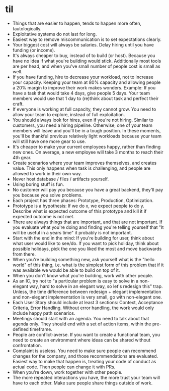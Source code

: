 # til

- Things that are easier to happen, tends to happen more often, tautologically. 
- Exploitative systems do not last for long. 
- Easiest way to remove miscommunication is to set expectations clearly.
- Your biggest cost will always be salaries. Delay hiring until you have funding (or income).
- It's always cheaper to buy, instead of to build (or host). Because you have no idea if what you're building would stick. Additionally most tools are per head, and when you've small number of people cost is small as well.
- If you have funding, hire to decrease your workload, not to increase your capacity. Keeping your team at 80% capacity and allowing people a 20% margin to improve their work makes wonders. Example: If you have a task that would take 4 days, give people 5 days. Your team members would use that 1 day to (re)think about task and perfect their craft. 
- If everyone is working at full capacity, they cannot grow. You need to allow your team to explore, instead of full exploitation.
- You should always look for hires, even if you're not hiring. Similar to customers, you need a hiring pipeline. Otherwise, one of your team members will leave and you'll be in a tough position. In these moments, you'll be thankful previous relatively light workloads because your team will still have one more gear to use.
- It's cheaper to make your current employees happy, rather than finding new ones. On average, a new employee will take 3 months to reach their 4th gear.
- Create scenarios where your team improves themselves, and creates value. This only happens when task is challenging, and people are allowed to work in their own way.
- Never host database / files / artifacts yourself. 
- Using boring stuff is fun.
- No customer will pay you because you have a great backend, they'll pay you because you solve problems.
- Each project has three phases: Prototype, Production, Optimization. 
- Prototype is a hypothesis: If we do x, we expect people to do y. Describe what is expected outcome of this prototype and kill it if expected outcome is not met.
- There are always things that are important, and that are not important. If you evaluate what you're doing and finding you're telling yourself that "It will be useful in a years time" it probably is not important.
- Start with the end in the mind: If you're building for user, think about what user would like to see/do. If you want to pick holiday, think about possible holidays, pick the one you liked the most and move backwards from there.
- When you're building something new, ask yourself what is the "hello world" of this thing, i.e. what is the simplest form of this problem that if it was available we would be able to build on top of it.
- When you don't know what you're building, work with other people.
- As an IC, try not to "a particular problem is easy to solve in a non-elegant way, hard to solve in an elegant way, so let's redesign this" trap. Unless, the time difference between redesign + elegant implementation and non-elegant implementation is very small, go with non-elegant one.
- Each User Story should include at least 3 sections: Context, Acceptance Criteria, Error Handling. Without error handling, the work would only include happy path scenarios.
- Meetings should start with an agenda. You need to talk about that agenda only. They should end with a set of action items, within the pre-defined timeframe.
- People are conflict-averse. If you want to create a functional team, you need to create an environment where ideas can be shared without confrontation.
- Complaint is useless. You need to make sure people can recommend changes for the company, and those recommendations are evaluated. Easiest way to make that happen is, treating your code of conduct as actual code. Then people can change it with PRs.
- When you're down, work together with other people.
- The more repeated interactions you have, the more trust your team will have to each other. Make sure people share things outside of work. 